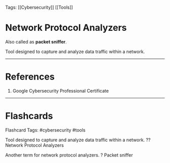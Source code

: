 Tags: [[Cybersecurity]] [[Tools]]
# Network Protocol Analyzers

Also called as **packet sniffer**.

Tool designed to capture and analyze data traffic within a network.

---
# References

1. Google Cybersecurity Professional Certificate

---
# Flashcards

Flashcard Tags: #cybersecurity #tools 

Tool designed to capture and analyze data traffic within a network.
??
Network Protocol Analyzers
<!--SR:!2024-04-28,2,230!2024-04-28,1,228-->

Another term for network protocol analyzers.
?
Packet sniffer
<!--SR:!2024-04-28,3,268-->